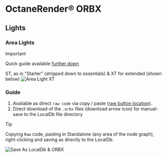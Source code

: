 # OctaneRender® ORBX

## Lights
### Area Lights

> [!IMPORTANT]
> Quick guide available [further down](https://github.com/skientia/ORBX/blob/main/Lights/preview.md#guide)

ST, as in "Starter" (stripped down to essentials) & XT for extended (shown below)
![Area Light XT](https://images.squarespace-cdn.com/content/v1/608815d80fda1f2c79e48753/80447ea3-1dcd-4a21-91e5-8011ec48973a/area-light-extended-orbx.jpeg)

### Guide
1. Available as direct `raw code` via copy / paste ([raw button location](https://docs.github.com/assets/cb-67542/mw-1440/images/help/repository/raw-file-button.webp)).
2. Direct download of the `.orbx` files (download arrow icon) for manual-save to the LocalDb file directory

> [!TIP]
> Copying `Raw` code, pasting in Standalone (any area of the node graph), right-clicking and saving as directly to the LocalDb.

![Save As LocalDb & ORBX](https://images.squarespace-cdn.com/content/v1/608815d80fda1f2c79e48753/69cae674-969b-4ad9-8792-260fce55066c/octane-standalone-save-as-localdb-orbx.jpeg)
